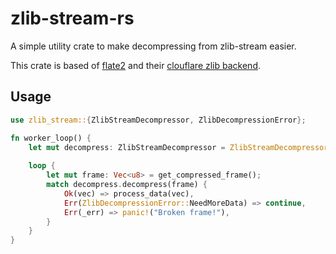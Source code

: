 # zlib-stream-rs

A simple utility crate to make decompressing from zlib-stream easier.

This crate is based of [flate2](https://github.com/rust-lang/flate2-rs) and their 
[clouflare zlib backend](https://github.com/cloudflare/zlib).

## Usage
```rust
use zlib_stream::{ZlibStreamDecompressor, ZlibDecompressionError};

fn worker_loop() {
    let mut decompress: ZlibStreamDecompressor = ZlibStreamDecompressor::new();
    
    loop {
        let mut frame: Vec<u8> = get_compressed_frame();
        match decompress.decompress(frame) {
            Ok(vec) => process_data(vec),
            Err(ZlibDecompressionError::NeedMoreData) => continue,
            Err(_err) => panic!("Broken frame!"),
        }
    }
}
```